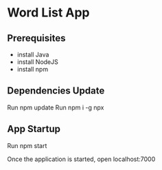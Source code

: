 # Word List App

## Prerequisites
- install Java
- install NodeJS
- install npm

## Dependencies Update
Run npm update
Run
npm i -g npx

## App Startup
Run npm start

Once the application is started, open localhost:7000
